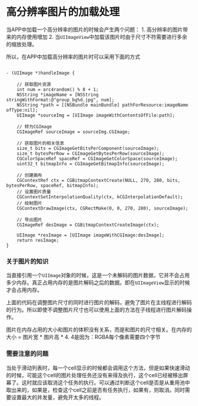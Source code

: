 #  高分辨率图片的加载处理

当APP中加载一个高分辨率的图片的时候会产生两个问题： 1. 高分辨率的图片带来的内存使用增加 2. 当`UIImageView`中加载该图片时由于尺寸不符需要进行多余的缩放处理。

所以，在APP中加载高分辨率的图片时可以采用下面的方式 

```

- (UIImage *)handleImage {

    // 获取图片资源
    int num = arc4random() % 8 + 1;
    NSString *imageName = [NSString stringWithFormat:@"group_bg%d.jpg", num];
    NSString *path = [[NSBundle mainBundle] pathForResource:imageName ofType:nil];
    UIImage *sourceImg = [UIImage imageWithContentsOfFile:path];

    // 转为CGImage 
    CGImageRef sourceImage = sourceImg.CGImage;

    // 获取图片的相关信息
    size_t bits = CGImageGetBitsPerComponent(sourceImage);
    size_t bytesPerRow = CGImageGetBytesPerRow(sourceImage);
    CGColorSpaceRef spaceRef = CGImageGetColorSpace(sourceImage);
    uint32_t bitmapInfo = CGImageGetBitmapInfo(sourceImage);

    // 创建画布
    CGContextRef ctx = CGBitmapContextCreate(NULL, 270, 280, bits, bytesPerRow, spaceRef, bitmapInfo);
    // 设置图片质量
    CGContextSetInterpolationQuality(ctx, kCGInterpolationDefault);
    // 绘制图片
    CGContextDrawImage(ctx, CGRectMake(0, 0, 270, 280), sourceImage);

    // 导出图片
    CGImageRef desImage = CGBitmapContextCreateImage(ctx);

    UIImage *resImage = [UIImage imageWithCGImage:desImage];
    return resImage;
}
```

### 关于图片的知识

当直接引用一个`UIImage`对象的时候，这是一个未解码的图片数据，它并不会占用多少内存。真正占用内存的是图片解码之后的数据。即在`UIImageView`显示的时候才会占用内存。

上面的代码在调整图片尺寸的同时进行图片的解码，避免了图片在主线程进行解码的行为。所以即使不调整图片尺寸也可以使用上面的方法在子线程进行图片解码操作。

图片在内存占用的大小和图片的体积没有关系，而是和图片的尺寸相关。在内存的大小 = 图片宽 * 图片高 * 4. 4是因为：RGBA每个像素需要四个字节

### 需要注意的问题

当处于滑动列表时，每一个cell显示的时候都会调用这个方法，但是如果快速滑动的时候，可能这个cell的图片处理任务还没有来得及执行，这个cell已经被移出屏幕了。这时就应该取消这个任务的执行。可以通过判断这个cell是否是从重用池中取出来的，如果是，检查这个cell之前是否有任务执行，如果有，则取消。同时需要设置最大的并发量，避免开太多的线程。


